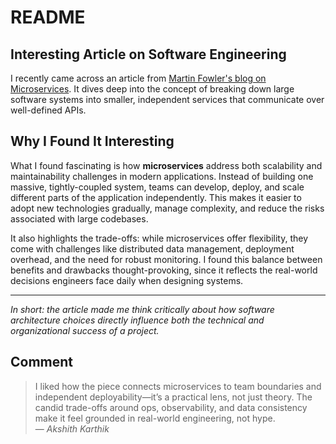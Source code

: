 # README

## Interesting Article on Software Engineering

I recently came across an article from [Martin Fowler's blog on Microservices](https://martinfowler.com/articles/microservices.html). It dives deep into the concept of breaking down large software systems into smaller, independent services that communicate over well-defined APIs.

## Why I Found It Interesting

What I found fascinating is how **microservices** address both scalability and maintainability challenges in modern applications. Instead of building one massive, tightly-coupled system, teams can develop, deploy, and scale different parts of the application independently. This makes it easier to adopt new technologies gradually, manage complexity, and reduce the risks associated with large codebases.

It also highlights the trade-offs: while microservices offer flexibility, they come with challenges like distributed data management, deployment overhead, and the need for robust monitoring. I found this balance between benefits and drawbacks thought-provoking, since it reflects the real-world decisions engineers face daily when designing systems.

---

*In short: the article made me think critically about how software architecture choices directly influence both the technical and organizational success of a project.*
## Comment

> I liked how the piece connects microservices to team boundaries and independent deployability—it’s a practical lens, not just theory. The candid trade-offs around ops, observability, and data consistency make it feel grounded in real-world engineering, not hype.  
> — *Akshith Karthik*